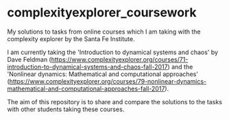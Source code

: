 # complexityexplorer_coursework
My solutions to tasks from online courses which I am taking with the complexity explorer by the Santa Fe Institute.

I am currently taking the 'Introduction to dynamical systems and chaos' by Dave Feldman
(https://www.complexityexplorer.org/courses/71-introduction-to-dynamical-systems-and-chaos-fall-2017)
and the 'Nonlinear dynamics: Mathematical and computational approaches'
(https://www.complexityexplorer.org/courses/79-nonlinear-dynamics-mathematical-and-computational-approaches-fall-2017).

The aim of this repository is to share and compare the solutions to the tasks with other students taking these courses.
